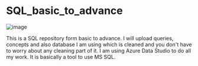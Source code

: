# SQL_basic_to_advance

 ![image](https://github.com/SiddheshDaphane/SQL_Basic_to_Advance/assets/105710898/e9262aef-d4c6-4536-993d-9b690002fc46)



This is a SQL repository form basic to advance. I will upload queries, concepts and also database I am using which is cleaned and you don't have to worry about any cleaning part of it. 
I am using Azure Data Studio to do all my work. It is basically a tool to use MS SQL.

